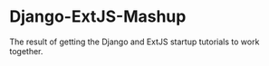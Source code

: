 Django-ExtJS-Mashup
===================

The result of getting the Django and ExtJS startup tutorials to work together. 